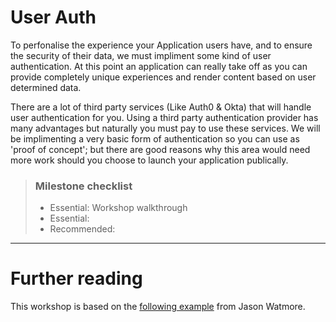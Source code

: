 # User Auth

To perfonalise the experience your Application users have, and to ensure the security of their data, we must impliment some kind of user authentication. At this point an application can really take off as you can provide completely unique experiences and render content based on user determined data. 

There are a lot of third party services (Like Auth0 & Okta) that will handle user authentication for you. Using a third party authentication provider has many advantages but naturally you must pay to use these services. We will be implimenting a very basic form of authentication so you can use as 'proof of concept'; but there are good reasons why this area would need more work should you choose to launch your application publically. 

> ### Milestone checklist
> - Essential: Workshop walkthrough
> - Essential: 
> - Recommended:
***

# Further reading

This workshop is based on the [following example](https://jasonwatmore.com/post/2019/06/10/angular-8-user-registration-and-login-example-tutorial) from Jason Watmore.

